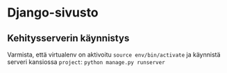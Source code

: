 Django-sivusto
==============

Kehitysserverin käynnistys
--------------------------

Varmista, että virtualenv on aktivoitu `source env/bin/activate` ja käynnistä serveri kansiossa `project`:
`python manage.py runserver`
